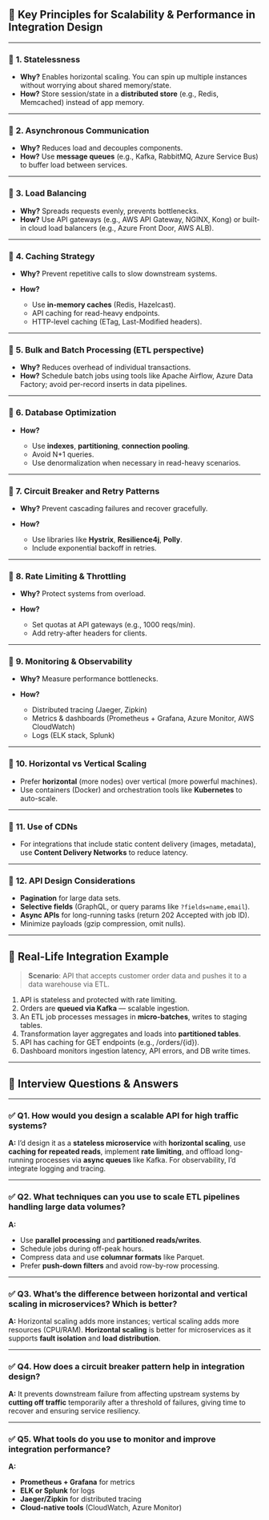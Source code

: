 ## 🔧 Key Principles for Scalability & Performance in Integration Design

---

### 🔹 **1. Statelessness**

* **Why?** Enables horizontal scaling. You can spin up multiple instances without worrying about shared memory/state.
* **How?** Store session/state in a **distributed store** (e.g., Redis, Memcached) instead of app memory.

---

### 🔹 **2. Asynchronous Communication**

* **Why?** Reduces load and decouples components.
* **How?** Use **message queues** (e.g., Kafka, RabbitMQ, Azure Service Bus) to buffer load between services.

---

### 🔹 **3. Load Balancing**

* **Why?** Spreads requests evenly, prevents bottlenecks.
* **How?** Use API gateways (e.g., AWS API Gateway, NGINX, Kong) or built-in cloud load balancers (e.g., Azure Front Door, AWS ALB).

---

### 🔹 **4. Caching Strategy**

* **Why?** Prevent repetitive calls to slow downstream systems.
* **How?**

  * Use **in-memory caches** (Redis, Hazelcast).
  * API caching for read-heavy endpoints.
  * HTTP-level caching (ETag, Last-Modified headers).

---

### 🔹 **5. Bulk and Batch Processing (ETL perspective)**

* **Why?** Reduces overhead of individual transactions.
* **How?** Schedule batch jobs using tools like Apache Airflow, Azure Data Factory; avoid per-record inserts in data pipelines.

---

### 🔹 **6. Database Optimization**

* **How?**

  * Use **indexes**, **partitioning**, **connection pooling**.
  * Avoid N+1 queries.
  * Use denormalization when necessary in read-heavy scenarios.

---

### 🔹 **7. Circuit Breaker and Retry Patterns**

* **Why?** Prevent cascading failures and recover gracefully.
* **How?**

  * Use libraries like **Hystrix**, **Resilience4j**, **Polly**.
  * Include exponential backoff in retries.

---

### 🔹 **8. Rate Limiting & Throttling**

* **Why?** Protect systems from overload.
* **How?**

  * Set quotas at API gateways (e.g., 1000 reqs/min).
  * Add retry-after headers for clients.

---

### 🔹 **9. Monitoring & Observability**

* **Why?** Measure performance bottlenecks.
* **How?**

  * Distributed tracing (Jaeger, Zipkin)
  * Metrics & dashboards (Prometheus + Grafana, Azure Monitor, AWS CloudWatch)
  * Logs (ELK stack, Splunk)

---

### 🔹 **10. Horizontal vs Vertical Scaling**

* Prefer **horizontal** (more nodes) over vertical (more powerful machines).
* Use containers (Docker) and orchestration tools like **Kubernetes** to auto-scale.

---

### 🔹 **11. Use of CDNs**

* For integrations that include static content delivery (images, metadata), use **Content Delivery Networks** to reduce latency.

---

### 🔹 **12. API Design Considerations**

* **Pagination** for large data sets.
* **Selective fields** (GraphQL, or query params like `?fields=name,email`).
* **Async APIs** for long-running tasks (return 202 Accepted with job ID).
* Minimize payloads (gzip compression, omit nulls).

---

## 📘 Real-Life Integration Example

> **Scenario**: API that accepts customer order data and pushes it to a data warehouse via ETL.

1. API is stateless and protected with rate limiting.
2. Orders are **queued via Kafka** — scalable ingestion.
3. An ETL job processes messages in **micro-batches**, writes to staging tables.
4. Transformation layer aggregates and loads into **partitioned tables**.
5. API has caching for GET endpoints (e.g., /orders/{id}).
6. Dashboard monitors ingestion latency, API errors, and DB write times.

---

## 🧠 Interview Questions & Answers

---

### ✅ **Q1. How would you design a scalable API for high traffic systems?**

**A:** I’d design it as a **stateless microservice** with **horizontal scaling**, use **caching for repeated reads**, implement **rate limiting**, and offload long-running processes via **async queues** like Kafka. For observability, I’d integrate logging and tracing.

---

### ✅ **Q2. What techniques can you use to scale ETL pipelines handling large data volumes?**

**A:**

* Use **parallel processing** and **partitioned reads/writes**.
* Schedule jobs during off-peak hours.
* Compress data and use **columnar formats** like Parquet.
* Prefer **push-down filters** and avoid row-by-row processing.

---

### ✅ **Q3. What’s the difference between horizontal and vertical scaling in microservices? Which is better?**

**A:** Horizontal scaling adds more instances; vertical scaling adds more resources (CPU/RAM). **Horizontal scaling** is better for microservices as it supports **fault isolation** and **load distribution**.

---

### ✅ **Q4. How does a circuit breaker pattern help in integration design?**

**A:** It prevents downstream failure from affecting upstream systems by **cutting off traffic** temporarily after a threshold of failures, giving time to recover and ensuring service resiliency.

---

### ✅ **Q5. What tools do you use to monitor and improve integration performance?**

**A:**

* **Prometheus + Grafana** for metrics
* **ELK or Splunk** for logs
* **Jaeger/Zipkin** for distributed tracing
* **Cloud-native tools** (CloudWatch, Azure Monitor)

